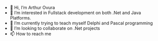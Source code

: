- 👋 Hi, I’m Arthur Ovura
- 👀 I’m interested in Fullstack development on both .Net and Java Platforms. 
- 🌱 I’m currently trying to teach myself Delphi and Pascal programming
- 💞️ I’m looking to collaborate on .Net projects
- 📫 How to reach me 

<!---
Ovura/Ovura is a ✨ special ✨ repository because its `README.md` (this file) appears on your GitHub profile.
You can click the Preview link to take a look at your changes.
--->
